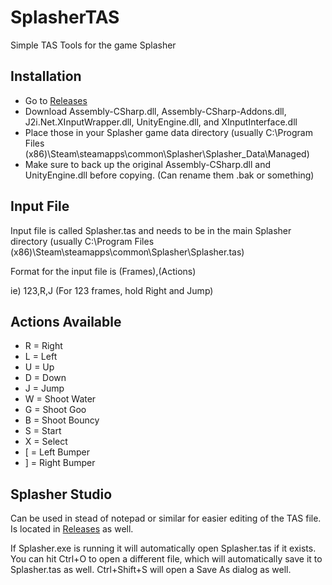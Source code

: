 # SplasherTAS
Simple TAS Tools for the game Splasher

## Installation
- Go to [Releases](https://github.com/ShootMe/SplasherTAS/releases)
- Download Assembly-CSharp.dll, Assembly-CSharp-Addons.dll, J2i.Net.XInputWrapper.dll, UnityEngine.dll, and XInputInterface.dll
- Place those in your Splasher game data directory (usually C:\Program Files (x86)\Steam\steamapps\common\Splasher\Splasher_Data\Managed\)
- Make sure to back up the original Assembly-CSharp.dll and UnityEngine.dll before copying. (Can rename them .bak or something)

## Input File
Input file is called Splasher.tas and needs to be in the main Splasher directory (usually C:\Program Files (x86)\Steam\steamapps\common\Splasher\Splasher.tas)

Format for the input file is (Frames),(Actions)

ie) 123,R,J (For 123 frames, hold Right and Jump)

## Actions Available
- R = Right
- L = Left
- U = Up
- D = Down
- J = Jump
- W = Shoot Water
- G = Shoot Goo
- B = Shoot Bouncy
- S = Start
- X = Select
- [ = Left Bumper
- ] = Right Bumper

## Splasher Studio
Can be used in stead of notepad or similar for easier editing of the TAS file. Is located in [Releases](https://github.com/ShootMe/SplasherTAS/releases) as well.

If Splasher.exe is running it will automatically open Splasher.tas if it exists. You can hit Ctrl+O to open a different file, which will automatically save it to Splasher.tas as well. Ctrl+Shift+S will open a Save As dialog as well.
